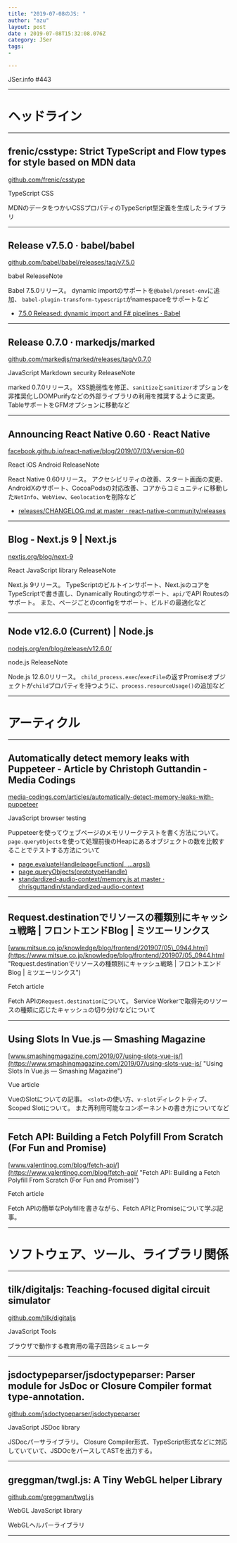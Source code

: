 ```yaml
---
title: "2019-07-08のJS: "
author: "azu"
layout: post
date : 2019-07-08T15:32:08.076Z
category: JSer
tags:
-

---
```


JSer.info #443

----

<h1 class="site-genre">ヘッドライン</h1>

----

## frenic/csstype: Strict TypeScript and Flow types for style based on MDN data
[github.com/frenic/csstype](https://github.com/frenic/csstype "frenic/csstype: Strict TypeScript and Flow types for style based on MDN data")
<p class="jser-tags jser-tag-icon"><span class="jser-tag">TypeScript</span> <span class="jser-tag">CSS</span></p>

MDNのデータをつかいCSSプロパティのTypeScript型定義を生成したライブラリ


----

## Release v7.5.0 · babel/babel
[github.com/babel/babel/releases/tag/v7.5.0](https://github.com/babel/babel/releases/tag/v7.5.0 "Release v7.5.0 · babel/babel")
<p class="jser-tags jser-tag-icon"><span class="jser-tag">babel</span> <span class="jser-tag">ReleaseNote</span></p>

Babel 7.5.0リリース。
dynamic importのサポートを`@babel/preset-env`に追加、
`babel-plugin-transform-typescript`がnamespaceをサポートなど

- [7.5.0 Released: dynamic import and F# pipelines · Babel](https://babeljs.io/blog/2019/07/03/7.5.0 "7.5.0 Released: dynamic import and F# pipelines · Babel")

----

## Release 0.7.0 · markedjs/marked
[github.com/markedjs/marked/releases/tag/v0.7.0](https://github.com/markedjs/marked/releases/tag/v0.7.0 "Release 0.7.0 · markedjs/marked")
<p class="jser-tags jser-tag-icon"><span class="jser-tag">JavaScript</span> <span class="jser-tag">Markdown</span> <span class="jser-tag">security</span> <span class="jser-tag">ReleaseNote</span></p>

marked 0.7.0リリース。
XSS脆弱性を修正、`sanitize`と`sanitizer`オプションを非推奨化しDOMPurifyなどの外部ライブラリの利用を推奨するように変更。
TableサポートをGFMオプションに移動など


----

## Announcing React Native 0.60 · React Native
[facebook.github.io/react-native/blog/2019/07/03/version-60](https://facebook.github.io/react-native/blog/2019/07/03/version-60 "Announcing React Native 0.60 · React Native")
<p class="jser-tags jser-tag-icon"><span class="jser-tag">React</span> <span class="jser-tag">iOS</span> <span class="jser-tag">Android</span> <span class="jser-tag">ReleaseNote</span></p>

React Native 0.60リリース。
アクセシビリティの改善、スタート画面の変更、AndroidXのサポート、CocoaPodsの対応改善、コアからコミュニティに移動した`NetInfo`、`WebView`、`Geolocation`を削除など

- [releases/CHANGELOG.md at master · react-native-community/releases](https://github.com/react-native-community/releases/blob/master/CHANGELOG.md#060 "releases/CHANGELOG.md at master · react-native-community/releases")

----

## Blog - Next.js 9 | Next.js
[nextjs.org/blog/next-9](https://nextjs.org/blog/next-9 "Blog - Next.js 9 | Next.js")
<p class="jser-tags jser-tag-icon"><span class="jser-tag">React</span> <span class="jser-tag">JavaScript</span> <span class="jser-tag">library</span> <span class="jser-tag">ReleaseNote</span></p>

Next.js 9リリース。
TypeScriptのビルトインサポート、Next.jsのコアをTypeScriptで書き直し、Dynamically Routingのサポート、`api/`でAPI Routesのサポート。
また、ページごとのconfigをサポート、ビルドの最適化など


----

## Node v12.6.0 (Current) | Node.js
[nodejs.org/en/blog/release/v12.6.0/](https://nodejs.org/en/blog/release/v12.6.0/ "Node v12.6.0 (Current) | Node.js")
<p class="jser-tags jser-tag-icon"><span class="jser-tag">node.js</span> <span class="jser-tag">ReleaseNote</span></p>

Node.js 12.6.0リリース。
`child_process.exec`/`execFile`の返すPromiseオブジェクトが`child`プロパティを持つように、`process.resourceUsage()`の追加など


----
<h1 class="site-genre">アーティクル</h1>

----

## Automatically detect memory leaks with Puppeteer - Article by Christoph Guttandin - Media Codings
[media-codings.com/articles/automatically-detect-memory-leaks-with-puppeteer](https://media-codings.com/articles/automatically-detect-memory-leaks-with-puppeteer "Automatically detect memory leaks with Puppeteer - Article by Christoph Guttandin - Media Codings")
<p class="jser-tags jser-tag-icon"><span class="jser-tag">JavaScript</span> <span class="jser-tag">browser</span> <span class="jser-tag">testing</span></p>

Puppeteerを使ってウェブページのメモリリークテストを書く方法について。
`page.queryObjects`を使って処理前後のHeapにあるオブジェクトの数を比較することでテストする方法について

- [page.evaluateHandle(pageFunction\[, ...args\])](https://github.com/GoogleChrome/puppeteer/blob/master/docs/api.md#pageevaluatehandlepagefunction-args "page.evaluateHandle(pageFunction\[, ...args\])")
- [page.queryObjects(prototypeHandle)](https://github.com/GoogleChrome/puppeteer/blob/master/docs/api.md#pagequeryobjectsprototypehandle "page.queryObjects(prototypeHandle)")
- [standardized-audio-context/memory.js at master · chrisguttandin/standardized-audio-context](https://github.com/chrisguttandin/standardized-audio-context/blob/master/test/integration/memory.js "standardized-audio-context/memory.js at master · chrisguttandin/standardized-audio-context")

----

## Request.destinationでリソースの種類別にキャッシュ戦略 | フロントエンドBlog | ミツエーリンクス
[www.mitsue.co.jp/knowledge/blog/frontend/201907/05\_0944.html](https://www.mitsue.co.jp/knowledge/blog/frontend/201907/05_0944.html "Request.destinationでリソースの種類別にキャッシュ戦略 | フロントエンドBlog | ミツエーリンクス")
<p class="jser-tags jser-tag-icon"><span class="jser-tag">Fetch</span> <span class="jser-tag">article</span></p>

Fetch APIの`Request.destination`について。
Service Workerで取得先のリソースの種類に応じたキャッシュの切り分けなどについて


----

## Using Slots In Vue.js — Smashing Magazine
[www.smashingmagazine.com/2019/07/using-slots-vue-js/](https://www.smashingmagazine.com/2019/07/using-slots-vue-js/ "Using Slots In Vue.js — Smashing Magazine")
<p class="jser-tags jser-tag-icon"><span class="jser-tag">Vue</span> <span class="jser-tag">article</span></p>

VueのSlotについての記事。
`<slot>`の使い方、`v-slot`ディレクトティブ、Scoped Slotについて。
また再利用可能なコンポーネントの書き方についてなど


----

## Fetch API: Building a Fetch Polyfill From Scratch (For Fun and Promise)
[www.valentinog.com/blog/fetch-api/](https://www.valentinog.com/blog/fetch-api/ "Fetch API: Building a Fetch Polyfill From Scratch (For Fun and Promise)")
<p class="jser-tags jser-tag-icon"><span class="jser-tag">Fetch</span> <span class="jser-tag">article</span></p>

Fetch APIの簡単なPolyfillを書きながら、Fetch APIとPromiseについて学ぶ記事。


----
<h1 class="site-genre">ソフトウェア、ツール、ライブラリ関係</h1>

----

## tilk/digitaljs: Teaching-focused digital circuit simulator
[github.com/tilk/digitaljs](https://github.com/tilk/digitaljs "tilk/digitaljs: Teaching-focused digital circuit simulator")
<p class="jser-tags jser-tag-icon"><span class="jser-tag">JavaScript</span> <span class="jser-tag">Tools</span></p>

ブラウザで動作する教育用の電子回路シミュレータ


----

## jsdoctypeparser/jsdoctypeparser: Parser module for JsDoc or Closure Compiler format type-annotation.
[github.com/jsdoctypeparser/jsdoctypeparser](https://github.com/jsdoctypeparser/jsdoctypeparser "jsdoctypeparser/jsdoctypeparser: Parser module for JsDoc or Closure Compiler format type-annotation.")
<p class="jser-tags jser-tag-icon"><span class="jser-tag">JavaScript</span> <span class="jser-tag">JSDoc</span> <span class="jser-tag">library</span></p>

JSDocパーサライブラリ。
Closure Compiler形式、TypeScript形式などに対応していていて、JSDOcをパースしてASTを出力する。


----

## greggman/twgl.js: A Tiny WebGL helper Library
[github.com/greggman/twgl.js](https://github.com/greggman/twgl.js "greggman/twgl.js: A Tiny WebGL helper Library")
<p class="jser-tags jser-tag-icon"><span class="jser-tag">WebGL</span> <span class="jser-tag">JavaScript</span> <span class="jser-tag">library</span></p>

WebGLヘルパーライブラリ


----
